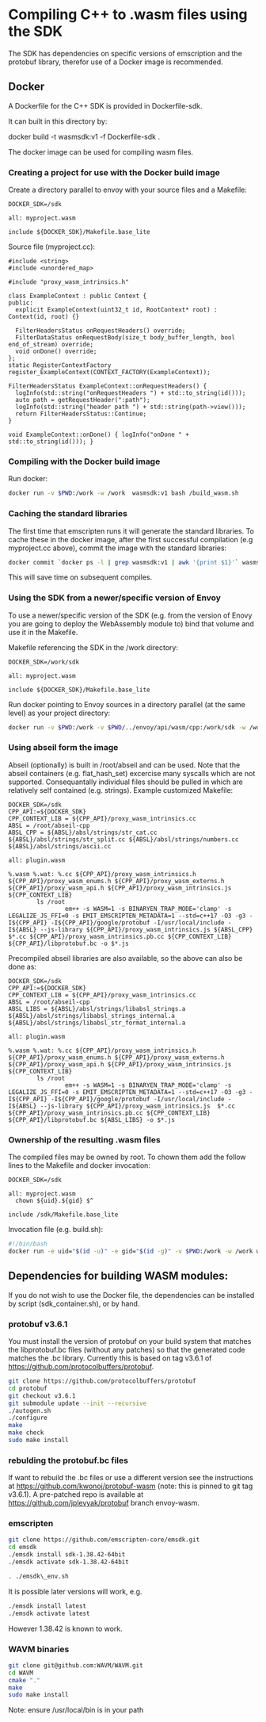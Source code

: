 # Compiling C++ to .wasm files using the SDK

The SDK has dependencies on specific versions of emscription and the protobuf library, therefor use of a Docker image is recommended.

## Docker

A Dockerfile for the C++ SDK is provided in Dockerfile-sdk.

It can built in this directory by:

docker build -t wasmsdk:v1 -f Dockerfile-sdk .

The docker image can be used for compiling wasm files.

### Creating a project for use with the Docker build image

Create a directory parallel to envoy with your source files and a Makefile:

```
DOCKER_SDK=/sdk

all: myproject.wasm

include ${DOCKER_SDK}/Makefile.base_lite
```

Source file (myproject.cc):

```
#include <string>
#include <unordered_map>

#include "proxy_wasm_intrinsics.h"

class ExampleContext : public Context {
public:
  explicit ExampleContext(uint32_t id, RootContext* root) : Context(id, root) {}

  FilterHeadersStatus onRequestHeaders() override;
  FilterDataStatus onRequestBody(size_t body_buffer_length, bool end_of_stream) override;
  void onDone() override;
};
static RegisterContextFactory register_ExampleContext(CONTEXT_FACTORY(ExampleContext));

FilterHeadersStatus ExampleContext::onRequestHeaders() {
  logInfo(std::string("onRequestHeaders ") + std::to_string(id()));
  auto path = getRequestHeader(":path");
  logInfo(std::string("header path ") + std::string(path->view()));
  return FilterHeadersStatus::Continue;
}

void ExampleContext::onDone() { logInfo("onDone " + std::to_string(id())); }
```

### Compiling with the Docker build image

Run docker:

```bash
docker run -v $PWD:/work -w /work  wasmsdk:v1 bash /build_wasm.sh
```

### Caching the standard libraries

The first time that emscripten runs it will generate the standard libraries.  To cache these in the docker image,
after the first successful compilation (e.g myproject.cc above), commit the image with the standard libraries:

```bash
docker commit `docker ps -l | grep wasmsdk:v1 | awk '{print $1}'` wasmsdk:v1
```

This will save time on subsequent compiles.

### Using the SDK from a newer/specific version of Envoy

To use a newer/specific version of the SDK (e.g. from the version of Enovy you are going to deploy the WebAssembly module to) bind that volume and use it in the Makefile.

Makefile referencing the SDK in the /work directory:

```
DOCKER_SDK=/work/sdk

all: myproject.wasm

include ${DOCKER_SDK}/Makefile.base_lite
```

Run docker pointing to Envoy sources in a directory parallel (at the same level) as your project directory:

```bash
docker run -v $PWD:/work -v $PWD/../envoy/api/wasm/cpp:/work/sdk -w /work  wasmsdk:v1 bash /build_wasm.sh
```

### Using abseil form the image

Abseil (optionally) is built in /root/abseil and can be used.  Note that the abseil containers (e.g. flat\_hash\_set) excercise many syscalls which are not supported. Consequantally individual files should be pulled in which are relatively self contained (e.g. strings). Example customized Makefile:

```
DOCKER_SDK=/sdk
CPP_API:=${DOCKER_SDK}
CPP_CONTEXT_LIB = ${CPP_API}/proxy_wasm_intrinsics.cc
ABSL = /root/abseil-cpp
ABSL_CPP = ${ABSL}/absl/strings/str_cat.cc ${ABSL}/absl/strings/str_split.cc ${ABSL}/absl/strings/numbers.cc ${ABSL}/absl/strings/ascii.cc

all: plugin.wasm

%.wasm %.wat: %.cc ${CPP_API}/proxy_wasm_intrinsics.h ${CPP_API}/proxy_wasm_enums.h ${CPP_API}/proxy_wasm_externs.h ${CPP_API}/proxy_wasm_api.h ${CPP_API}/proxy_wasm_intrinsics.js ${CPP_CONTEXT_LIB}
        ls /root
                em++ -s WASM=1 -s BINARYEN_TRAP_MODE='clamp' -s LEGALIZE_JS_FFI=0 -s EMIT_EMSCRIPTEN_METADATA=1 --std=c++17 -O3 -g3 -I${CPP_API} -I${CPP_API}/google/protobuf -I/usr/local/include -I${ABSL} --js-library ${CPP_API}/proxy_wasm_intrinsics.js ${ABSL_CPP} $*.cc ${CPP_API}/proxy_wasm_intrinsics.pb.cc ${CPP_CONTEXT_LIB} ${CPP_API}/libprotobuf.bc -o $*.js
```

Precompiled abseil libraries are also available, so the above can also be done as:

```
DOCKER_SDK=/sdk
CPP_API:=${DOCKER_SDK}
CPP_CONTEXT_LIB = ${CPP_API}/proxy_wasm_intrinsics.cc
ABSL = /root/abseil-cpp
ABSL_LIBS = ${ABSL}/absl/strings/libabsl_strings.a ${ABSL}/absl/strings/libabsl_strings_internal.a  ${ABSL}/absl/strings/libabsl_str_format_internal.a

all: plugin.wasm

%.wasm %.wat: %.cc ${CPP_API}/proxy_wasm_intrinsics.h ${CPP_API}/proxy_wasm_enums.h ${CPP_API}/proxy_wasm_externs.h ${CPP_API}/proxy_wasm_api.h ${CPP_API}/proxy_wasm_intrinsics.js ${CPP_CONTEXT_LIB}
        ls /root
                em++ -s WASM=1 -s BINARYEN_TRAP_MODE='clamp' -s LEGALIZE_JS_FFI=0 -s EMIT_EMSCRIPTEN_METADATA=1 --std=c++17 -O3 -g3 -I${CPP_API} -I${CPP_API}/google/protobuf -I/usr/local/include -I${ABSL} --js-library ${CPP_API}/proxy_wasm_intrinsics.js  $*.cc ${CPP_API}/proxy_wasm_intrinsics.pb.cc ${CPP_CONTEXT_LIB} ${CPP_API}/libprotobuf.bc ${ABSL_LIBS} -o $*.js
```

### Ownership of the resulting .wasm files

The compiled files may be owned by root.  To chown them add the follow lines to the Makefile and docker invocation:

```
DOCKER_SDK=/sdk

all: myproject.wasm
  chown ${uid}.${gid} $^

include /sdk/Makefile.base_lite
```

Invocation file (e.g. build.sh):

```bash
#!/bin/bash
docker run -e uid="$(id -u)" -e gid="$(id -g)" -v $PWD:/work -w /work wasmsdk:v1 /build_wasm.sh
```

## Dependencies for building WASM modules:

If you do not wish to use the Docker file, the dependencies can be installed by script (sdk\_container.sh), or by hand.

### protobuf v3.6.1

You must install the version of protobuf on your build system that matches the libprotobuf.bc files (without any patches) so that the generated code matches the .bc library.  Currently this is based on tag v3.6.1 of https://github.com/protocolbuffers/protobuf.

```bash
git clone https://github.com/protocolbuffers/protobuf
cd protobuf
git checkout v3.6.1
git submodule update --init --recursive
./autogen.sh
./configure
make
make check
sudo make install
```

### rebulding the protobuf.bc files

If want to rebuild the .bc files or use a different version see the instructions at https://github.com/kwonoj/protobuf-wasm  (note: this is pinned to git tag v3.6.1).  A pre-patched repo is available at https://github.com/jplevyak/protobuf branch envoy-wasm.

### emscripten

```bash
git clone https://github.com/emscripten-core/emsdk.git
cd emsdk
./emsdk install sdk-1.38.42-64bit
./emsdk activate sdk-1.38.42-64bit

. ./emsdk\_env.sh
```

It is possible later versions will work, e.g.

```bash
./emsdk install latest
./emsdk activate latest
```

However 1.38.42 is known to work.

### WAVM binaries

```bash
git clone git@github.com:WAVM/WAVM.git
cd WAVM
cmake "."
make
sudo make install
```

Note: ensure /usr/local/bin is in your path

